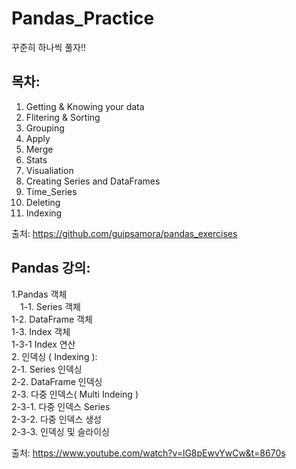 # Pandas_Practice

꾸준히 하나씩 풀자!!

## 목차:
1. Getting & Knowing your data
2. Flitering & Sorting
3. Grouping
4. Apply
5. Merge
6. Stats
7. Visualiation
8. Creating Series and DataFrames
9. Time_Series
10. Deleting
11. Indexing

출처: https://github.com/guipsamora/pandas_exercises

## Pandas 강의:
1.Pandas 객체  
  &emsp;1-1. Series 객체  
  1-2. DataFrame 객체  
  1-3. Index 객체    
    1-3-1 Index 연산  
2. 인덱싱 ( Indexing ):  
  2-1. Series 인덱싱  
  2-2. DataFrame 인덱싱  
  2-3. 다중 인덱스( Multi Indeing )  
    2-3-1. 다중 인덱스 Series  
    2-3-2. 다중 인덱스 생성  
    2-3-3. 인덱싱 및 슬라이싱  

출처: https://www.youtube.com/watch?v=lG8pEwvYwCw&t=8670s
